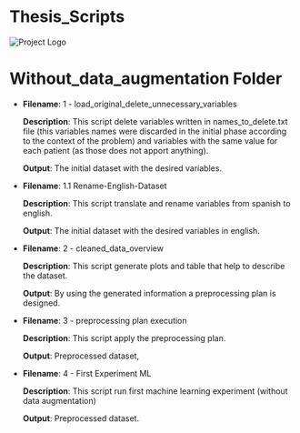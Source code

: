 # Thesis_Scripts
![Project Logo](https://www.canva.com/design/DAEdWTBvnEQ/KRgEhhKVuS3LXVuMMmaWAg/view?utm_content=DAEdWTBvnEQ&utm_campaign=designshare&utm_medium=link&utm_source=sharebutton)
# Without_data_augmentation Folder
* **Filename**: 1 - load_original_delete_unnecessary_variables

  **Description**: This script delete variables written in names_to_delete.txt file (this variables names were discarded in the initial phase according to the context of the problem) and variables with the same value for each patient (as those does not apport anything).

  **Output**: The initial dataset with the desired variables.


*  **Filename**: 1.1 Rename-English-Dataset

    **Description**: This script translate and rename variables from spanish to english.

    **Output**: The initial dataset with the desired variables in english.


*  **Filename**: 2 - cleaned_data_overview

    **Description**: This script generate plots and table that help to describe the dataset.

    **Output**: By using the generated information a preprocessing plan is designed.


*  **Filename**: 3 - preprocessing plan execution

    **Description**: This script apply the preprocessing plan.

    **Output**: Preprocessed dataset,


*  **Filename**: 4 - First Experiment ML

    **Description**: This script run first machine learning experiment (without data augmentation)

    **Output**: Preprocessed dataset.









